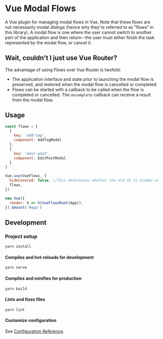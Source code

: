# Vue Modal Flows
A Vue plugin for managing modal flows in Vue. Note that these flows are not necessarily modal *dialogs* (hence why they're referred to as "flows" in this library). A modal flow is one where the user cannot switch to another part of the application and then return--the user must either finish the task represented by the modal flow, or cancel it.

## Wait, couldn't I just use Vue Router?
The advantage of using Flows over Vue Router is twofold:
*  The application interface and state prior to launching the modal flow is preserved, and restored when the modal flow is cancelled or completed.
* Flows can be started with a callback to be called when the flow is completed or cancelled. The `oncomplete` callback can receive a result from the modal flow.

## Usage

```js
const flows = [
  {
    key: 'add-tag',
    component: AddTagModal
  },
  {
    key: 'edit-post',
    component: EditPostModal
  }
]

Vue.use(VueFlows, {
  hideCovered: false, //This determines whether the old UI is hidden while the modal is active. Set to true for full-screen modals
  flows,
})

new Vue({
  render: h => h(VueFlowsRoot(App)),
}).$mount('#app')
```

## Development
### Project setup
```
yarn install
```

#### Compiles and hot-reloads for development
```
yarn serve
```

#### Compiles and minifies for production
```
yarn build
```

#### Lints and fixes files
```
yarn lint
```

#### Customize configuration
See [Configuration Reference](https://cli.vuejs.org/config/).
